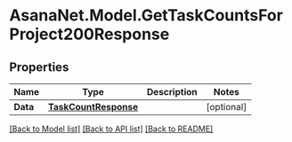 # AsanaNet.Model.GetTaskCountsForProject200Response

## Properties

Name | Type | Description | Notes
------------ | ------------- | ------------- | -------------
**Data** | [**TaskCountResponse**](TaskCountResponse.md) |  | [optional] 

[[Back to Model list]](../README.md#documentation-for-models) [[Back to API list]](../README.md#documentation-for-api-endpoints) [[Back to README]](../README.md)

